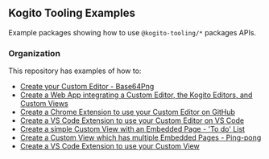 Kogito Tooling Examples
--

Example packages showing how to use `@kogito-tooling/*` packages APIs.

### Organization
This repository has examples of how to:
 - [Create your Custom Editor - Base64Png](/packages/base64png-editor)
 - [Create a Web App integrating a Custom Editor, the Kogito Editors, and Custom Views](/packages/webapp)
 - [Create a Chrome Extension to use your Custom Editor on GitHub](/packages/base64png-editor-chrome-extension)
 - [Create a VS Code Extension to use your Custom Editor on VS Code](/packages/base64png-editor-vscode-extension)
 - [Create a simple Custom View with an Embedded Page - 'To do' List](/packages/todo-list-view)
 - [Create a Custom View which has multiple Embedded Pages - Ping-pong](/packages/ping-pong-view)
 - [Create a VS Code Extension to use your Custom View](/packages/todo-list-view-vscode-extension)